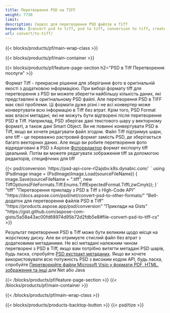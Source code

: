```yaml
---
title: Перетворення PSD на TIFF
weight: 7730
limit: 
description: Сервіс для перетворення PSD файлів в Tiff
keywords: [convert psd to tiff, psd to tiff, conversion to tiff, create tiff from psd, print psd as tiff]
url: convert/to-tiff/
---
```


{{< blocks/products/pf/main-wrap-class >}}

{{< blocks/products/pf/main-container >}}

{{< blocks/products/pf/feature-page-section h2="PSD в Tiff Перетворення послуги" >}}
<p>Формат Tiff - прекрасне рішення для зберігання фото в оригінальній якості з додатковою інформацією. При виборі формату tiff для перетворення з PSD ви можете зберегти найбільшу кількість даних, які представлені в оригінальному PSD файлі. Але перетворення PSD в TIFF має свої проблеми. Ці формати дуже різні і не всі конвертер може конвертувати всю інформацію в Tiff без втрат. Крім того, PSD Format має власні метадані, які не можуть бути відтворені після перетворення PSD в Tiff. Наприклад, PSD зберігає дані текстового шару у векторному форматі, а також дані Smart Object. Ви не повинні конвертувати PSD в Tiff, якщо ви хочете редагувати файл згодом. Файл Tiff підтримує шари, але tiff - це переважно растровий формат замість PSD, де зберігається багато векторних даних. Але якщо ви робите перетворення фото відредаговані в PSD з Aspose <a href="https://products.aspose.app/psd/photo-editor">Фоторедактор</a> формат експорту tiff ідеальний. Потім ви можете редагувати зображення tiff за допомогою редакторів, специфічних для tiff</p>
{{< psd/conversion `https://psd-api-core-rl2ajsbv.k8s.dynabic.com/` 
`    using (PsdImage image = (PsdImage)Image.Load(sourceFileName))
    {
        image.Save(sourceFileName + ".tiff", new TiffOptions(FileFormats.Tiff.Enums.TiffExpectedFormat.TiffLzwCmyk));
    }` 
	"tiff" 
"Перетворення прикладу з PSD в Tiff з High-Code API"  "https://docs.aspose.com/psd/net/convert-psd-to-other-formats/" 
"Веб-додаток для перетворення файлів PSD в Tiff" "https://products.aspose.app/psd/conversion" 
"Приклади на Gists" "https://gist.github.com/aspose-com-gists/5a58a43ac00fd68974d95b72d2fdb5e8#file-convert-psd-to-tiff-cs" >}}
<p>Результат перетворення PSD в Tiff може бути великим щодо місця на жорсткому диску. Але ви отримуєте стислий файл без втрат з додатковими метаданими. Не всі метадані належним чином перетворені з PSD в Tiff, якщо вам потрібно витягти метадані PSD шарів, будь ласка, спробуйте <a href="https://products.aspose.app/psd/metadata">PSD екстракт метаданих</a>. Якщо ви хочете використовувати всю потужність PSD з високим кодом API, будь ласка, спробуйте <a href="/psd">Перетворюйте файли Microsoft Visio у формати PDF, HTML, зображення та інші</a> для Net або Java</p>
{{< /blocks/products/pf/feature-page-section >}}
{{< /blocks/products/pf/main-container >}}


{{< /blocks/products/pf/main-wrap-class >}}

{{< blocks/products/products-backtop-button >}}
{{< psd/tize >}}
